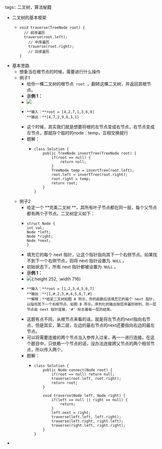 tags:: 二叉树，算法秘籍

- 二叉树的基本框架
	- ```
	  void traverse(TreeNode root) {
	  	// 前序遍历
	  	traverse(root.left);
	      // 中序遍历
	      traverse(root.right);
	      // 后续遍历
	  }
	  ```
- 基本思路
	- 想象当在根节点的时候，需要进行什么操作
	- 例子1
		- 给你一棵二叉树的根节点  `root`  ，翻转这棵二叉树，并返回其根节点。
		- **示例 1：**
		- ![](https://assets.leetcode.com/uploads/2021/03/14/invert1-tree.jpg)
		- ```
		  **输入：**root = [4,2,7,1,3,6,9]
		  **输出：**[4,7,2,9,6,3,1]
		  ```
		- 这个时候，其实我们就是想要将根的左节点变成右节点，右节点变成左节点，那就存个临时的node：temp，互相交换就行
		- 题解：
			- ```
			  class Solution {
			      public TreeNode invertTree(TreeNode root) {
			          if(root == null) {
			              return null;
			          }
			          TreeNode temp = invertTree(root.left);
			          root.left = invertTree(root.right);
			          root.right = temp;
			          return root;
			      }
			  }
			  ```
	- 例子2
		- 给定一个 **完美二叉树 **，其所有叶子节点都在同一层，每个父节点都有两个子节点。二叉树定义如下：
		- ```
		  struct Node {
		  int val;
		  Node *left;
		  Node *right;
		  Node *next;
		  }
		  ```
		- 填充它的每个 next 指针，让这个指针指向其下一个右侧节点。如果找不到下一个右侧节点，则将 next 指针设置为  `NULL` 。
		- 初始状态下，所有 next 指针都被设置为  `NULL` 。
		- **示例 1：**
		- ![](https://assets.leetcode.com/uploads/2019/02/14/116_sample.png){:height 252, :width 716}
		- ```
		  **输入：**root = [1,2,3,4,5,6,7]
		  **输出：**[1,#,2,3,#,4,5,6,7,#]
		  **解释：**给定二叉树如图 A 所示，你的函数应该填充它的每个 next 指针，以指向其下一个右侧节点，如图 B 所示。序列化的输出按层序遍历排列，同一层节点由 next 指针连接，'#' 标志着每一层的结束。
		  ```
		- 这题有点不同，从根节点来看的话，就是将左节点的next指向右节点，但是其实，第二层，左边的最右节点的next还要指向右边的最左节点。
		- 可以将需要连接的两个节点当入参传入过来，再一一进行连接。在这个题目中，只依赖一个节点的话，没办法连接跨父节点的两个相邻节点，所以传入两个。
		- 题解：
			- ```
			  class Solution {
			      public Node connect(Node root) {
			          if(root == null) return null;
			          traverse(root.left, root.right);
			          return root;
			      }
			      
			      void traverse(Node left, Node right) {
			          if(left == null || right == null) {
			              return;
			          }
			          left.next = right;
			          traverse(left.left, left.right);
			          traverse(left.right, right.left);
			          traverse(right.left, right.right);
			      }
			  }
			  ```
-